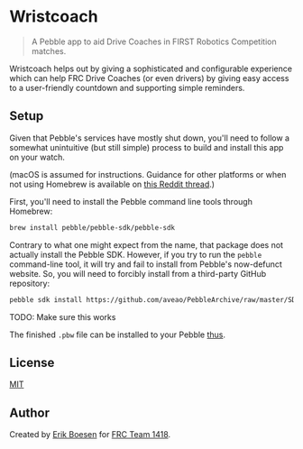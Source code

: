 # Wristcoach
> A Pebble app to aid Drive Coaches in FIRST Robotics Competition matches.

Wristcoach helps out by giving a sophisticated and configurable experience which can help FRC Drive Coaches (or even drivers) by giving easy access to a user-friendly countdown and supporting simple reminders.

## Setup
Given that Pebble's services have mostly shut down, you'll need to follow a somewhat unintuitive (but still simple) process to build and install this app on your watch.

(macOS is assumed for instructions. Guidance for other platforms or when not using Homebrew is available on [this Reddit thread](https://www.reddit.com/r/pebble/comments/9i9aqy/developing_for_pebble_without_cloudpebble_windows).)

First, you'll need to install the Pebble command line tools through Homebrew:
```sh
brew install pebble/pebble-sdk/pebble-sdk
```
Contrary to what one might expect from the name, that package does not actually install the Pebble SDK. However, if you try to run the `pebble` command-line tool, it will try and fail to install from Pebble's now-defunct website. So, you will need to forcibly install from a third-party GitHub repository:
```sh
pebble sdk install https://github.com/aveao/PebbleArchive/raw/master/SDKCores/sdk-core-4.3.tar.bz2
```

TODO: Make sure this works

The finished `.pbw` file can be installed to your Pebble [thus](https://www.youtube.com/watch?v=rTqPyec6EBo).

## License
[MIT](LICENSE)
## Author
Created by [Erik Boesen](https://github.com/ErikBoesen) for [FRC Team 1418](https://github.com/frc1418).
